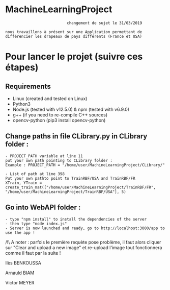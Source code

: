 # MachineLearningProject
~~~~
                           changement de sujet le 31/03/2019

nous travaillons à présent sur une Application permettant de différencier les drapeaux de pays différents (France et USA)
~~~~

# Pour lancer le projet (suivre ces étapes)

## Requirements

- Linux (created and tested on Linux)
- Python3
- Node.js (tested with v12.5.0) & npm (tested with v6.9.0)
- g++ (if you need to re-compile C++ sources)
- opencv-python (pip3 install opencv-python)

## Change paths in file CLibrary.py in CLibrary folder :

	- PROJECT_PATH variable at line 11 
	put your own path pointing to CLibrary folder :
	Example : PROJECT_PATH = "/home/user/MachineLearningProject/CLibrary/"
	
	- List of path at line 398
	Put your own pathto point to TrainRBF/USA and TrainRBF/FR
	XTrain, YTrain = create_train_mat(["/home/user/MachineLearningProject/TrainRBF/FR", "/home/user/MachineLearningProject/TrainRBF/USA"], 5)

## Go into WebAPI folder :
	- type "npm install" to install the dependencies of the server
	- then type "node index.js"
	- Server is now launched and ready, go to http://localhost:3000/app to use the app !

/!\ A noter : parfois le première requète pose problème, il faut alors 
cliquer sur "Clear and upload a new image" et re-upload l'image tout
fonctionnera comme il faut par la suite !

Ilès BENKOUSSA

Arnauld BIAM

Victor MEYER
